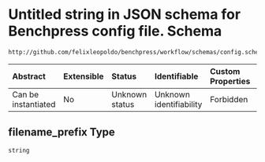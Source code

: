 # Untitled string in JSON schema for Benchpress config file. Schema

```txt
http://github.com/felixleopoldo/benchpress/workflow/schemas/config.schema.json#/definitions/roc/properties/filename_prefix
```



| Abstract            | Extensible | Status         | Identifiable            | Custom Properties | Additional Properties | Access Restrictions | Defined In                                                       |
| :------------------ | :--------- | :------------- | :---------------------- | :---------------- | :-------------------- | :------------------ | :--------------------------------------------------------------- |
| Can be instantiated | No         | Unknown status | Unknown identifiability | Forbidden         | Allowed               | none                | [config.schema.json*](config.schema.json "open original schema") |

## filename_prefix Type

`string`
